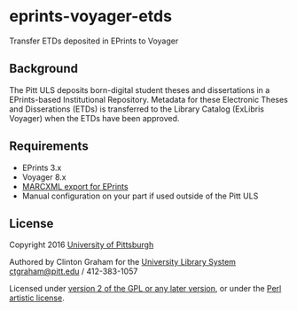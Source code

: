 # eprints-voyager-etds
Transfer ETDs deposited in EPrints to Voyager

## Background
The Pitt ULS deposits born-digital student theses and dissertations in a EPrints-based Institutional Repository.  Metadata for these Electronic Theses and Disserations (ETDs) is transferred to the Library Catalog (ExLibris Voyager) when the ETDs have been approved.

## Requirements
* EPrints 3.x
* Voyager 8.x
* [MARCXML export for EPrints](https://github.com/ulsdevteam/eprints-marc)
* Manual configuration on your part if used outside of the Pitt ULS

## License
Copyright 2016 [University of Pittsburgh](https://www.pitt.edu/)

Authored by Clinton Graham for the [University Library System](https://library.pitt.edu/)
ctgraham@pitt.edu / 412-383-1057

Licensed under [version 2 of the GPL or any later version](https://www.gnu.org/licenses/#GPL), or under the [Perl artistic license](http://dev.perl.org/licenses/artistic.html).
